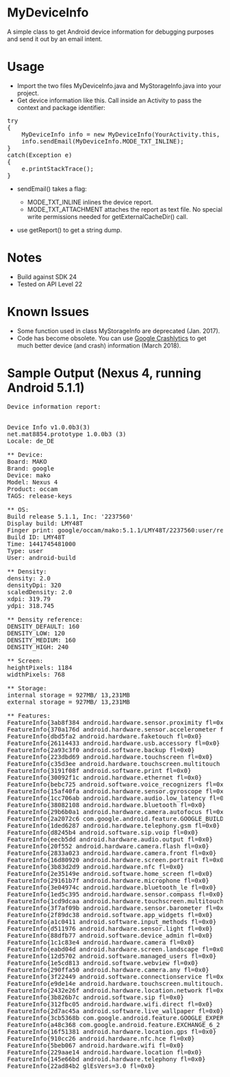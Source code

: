 # MyDeviceInfo
A simple class to get Android device information for debugging purposes and send it out by an email intent.

# Usage
* Import the two files MyDeviceInfo.java and MyStorageInfo.java into your project.
* Get device information like this. Call inside an Activity to pass the context and package identifier:
<pre>
try
{
	MyDeviceInfo info = new MyDeviceInfo(YourActivity.this, "com.example.yourapplication");
	info.sendEmail(MyDeviceInfo.MODE_TXT_INLINE);
}
catch(Exception e)
{
	e.printStackTrace();
}
</pre>

* sendEmail() takes a flag:
	* MODE_TXT_INLINE inlines the device report.
	* MODE_TXT_ATTACHMENT attaches the report as text file. No special write permissions needed for getExternalCacheDir() call.

* use getReport() to get a string dump.	
	
# Notes
* Build against SDK 24
* Tested on API Level 22

# Known Issues
* Some function used in class MyStorageInfo are deprecated (Jan. 2017).
* Code has become obsolete. You can use [Google Crashlytics](https://firebase.google.com/docs/crashlytics/) to get much better device (and crash) information (March 2018).

# Sample Output (Nexus 4, running Android 5.1.1)
<pre>
Device information report:


Device Info v1.0.0b3(3)
net.mat8854.prototype 1.0.0b3 (3)
Locale: de_DE

** Device:
Board: MAKO
Brand: google
Device: mako
Model: Nexus 4
Product: occam
TAGS: release-keys

** OS:
Build release 5.1.1, Inc: '2237560'
Display build: LMY48T
Finger print: google/occam/mako:5.1.1/LMY48T/2237560:user/release-keys
Build ID: LMY48T
Time: 1441745481000
Type: user
User: android-build

** Density:
density: 2.0
densityDpi: 320
scaledDensity: 2.0
xdpi: 319.79
ydpi: 318.745

** Density reference:
DENSITY_DEFAULT: 160
DENSITY_LOW: 120
DENSITY_MEDIUM: 160
DENSITY_HIGH: 240

** Screen:
heightPixels: 1184
widthPixels: 768

** Storage:
internal storage = 927MB/ 13,231MB
external storage = 927MB/ 13,231MB

** Features:
FeatureInfo{3ab8f384 android.hardware.sensor.proximity fl=0x0}
FeatureInfo{370a176d android.hardware.sensor.accelerometer fl=0x0}
FeatureInfo{dbd5fa2 android.hardware.faketouch fl=0x0}
FeatureInfo{26114433 android.hardware.usb.accessory fl=0x0}
FeatureInfo{2a93c3f0 android.software.backup fl=0x0}
FeatureInfo{223dbd69 android.hardware.touchscreen fl=0x0}
FeatureInfo{c35d3ee android.hardware.touchscreen.multitouch fl=0x0}
FeatureInfo{3191f08f android.software.print fl=0x0}
FeatureInfo{30092f1c android.hardware.ethernet fl=0x0}
FeatureInfo{bebc725 android.software.voice_recognizers fl=0x0}
FeatureInfo{15af40fa android.hardware.sensor.gyroscope fl=0x0}
FeatureInfo{1cc706ab android.hardware.audio.low_latency fl=0x0}
FeatureInfo{38082108 android.hardware.bluetooth fl=0x0}
FeatureInfo{29b6b0a1 android.hardware.camera.autofocus fl=0x0}
FeatureInfo{2a2072c6 com.google.android.feature.GOOGLE_BUILD fl=0x0}
FeatureInfo{1ded6287 android.hardware.telephony.gsm fl=0x0}
FeatureInfo{d8245b4 android.software.sip.voip fl=0x0}
FeatureInfo{eecb5dd android.hardware.audio.output fl=0x0}
FeatureInfo{20f552 android.hardware.camera.flash fl=0x0}
FeatureInfo{2833a023 android.hardware.camera.front fl=0x0}
FeatureInfo{16d80920 android.hardware.screen.portrait fl=0x0}
FeatureInfo{3b83d2d9 android.hardware.nfc fl=0x0}
FeatureInfo{2e35149e android.software.home_screen fl=0x0}
FeatureInfo{29161b7f android.hardware.microphone fl=0x0}
FeatureInfo{3e04974c android.hardware.bluetooth_le fl=0x0}
FeatureInfo{1ed5c395 android.hardware.sensor.compass fl=0x0}
FeatureInfo{1cd9dcaa android.hardware.touchscreen.multitouch.jazzhand fl=0x0}
FeatureInfo{3f7af09b android.hardware.sensor.barometer fl=0x0}
FeatureInfo{2f89dc38 android.software.app_widgets fl=0x0}
FeatureInfo{a1c0411 android.software.input_methods fl=0x0}
FeatureInfo{d511976 android.hardware.sensor.light fl=0x0}
FeatureInfo{88dfb77 android.software.device_admin fl=0x0}
FeatureInfo{1c1c83e4 android.hardware.camera fl=0x0}
FeatureInfo{eabd04d android.hardware.screen.landscape fl=0x0}
FeatureInfo{12d5702 android.software.managed_users fl=0x0}
FeatureInfo{1e5cd813 android.software.webview fl=0x0}
FeatureInfo{290ffa50 android.hardware.camera.any fl=0x0}
FeatureInfo{3f22449 android.software.connectionservice fl=0x0}
FeatureInfo{e9de14e android.hardware.touchscreen.multitouch.distinct fl=0x0}
FeatureInfo{2432e26f android.hardware.location.network fl=0x0}
FeatureInfo{3b826b7c android.software.sip fl=0x0}
FeatureInfo{312fbc05 android.hardware.wifi.direct fl=0x0}
FeatureInfo{2d7ac45a android.software.live_wallpaper fl=0x0}
FeatureInfo{3cb5368b com.google.android.feature.GOOGLE_EXPERIENCE fl=0x0}
FeatureInfo{a48c368 com.google.android.feature.EXCHANGE_6_2 fl=0x0}
FeatureInfo{16f51381 android.hardware.location.gps fl=0x0}
FeatureInfo{910cc26 android.hardware.nfc.hce fl=0x0}
FeatureInfo{5beb067 android.hardware.wifi fl=0x0}
FeatureInfo{229aae14 android.hardware.location fl=0x0}
FeatureInfo{145e66bd android.hardware.telephony fl=0x0}
FeatureInfo{22ad84b2 glEsVers=3.0 fl=0x0}
</pre>

